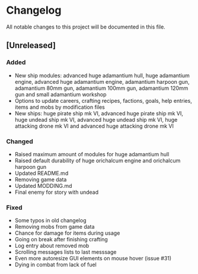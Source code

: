 # Changelog
All notable changes to this project will be documented in this file.

## [Unreleased]

### Added
- New ship modules: advanced huge adamantium hull, huge adamantium engine,
  advanced huge adamantium engine, adamantium harpoon gun, adamantium 80mm gun,
  adamantium 100mm gun, adamantium 120mm gun and small adamantium workshop
- Options to update careers, crafting recipes, factions, goals, help entries,
  items and mobs by modification files
- New ships: huge pirate ship mk VI, advanced huge pirate ship mk VI, huge
  undead ship mk VI, advanced huge undead ship mk VI, huge attacking drone mk
  VI and advanced huge attacking drone mk VI

### Changed
- Raised maximum amount of modules for huge adamantium hull
- Raised default durability of huge orichalcum engine and orichalcum harpoon
  gun
- Updated README.md
- Removing game data
- Updated MODDING.md
- Final enemy for story with undead

### Fixed
- Some typos in old changelog
- Removing mobs from game data
- Chance for damage for items during usage
- Going on break after finishing crafting
- Log entry about removed mob
- Scrolling messages lists to last messsage
- Even more autoresize GUI elements on mouse hover (issue #31)
- Dying in combat from lack of fuel
